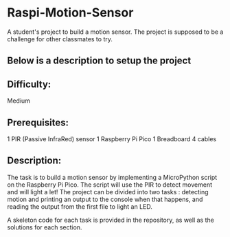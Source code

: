# Raspi-Motion-Sensor
A student's project to build a motion sensor. The project is supposed to be a challenge for other classmates to try.

## Below is a description to setup the project

## Difficulty: 
Medium

## Prerequisites:
1 PIR (Passive InfraRed) sensor
1 Raspberry Pi Pico
1 Breadboard
4 cables

## Description: 
The task is to build a motion sensor by implementing a MicroPython script on the Raspberry Pi Pico. The script will use the PIR to detect movement and will light a let!
The project can be divided into two tasks : detecting motion and printing an output to the console when that happens, and reading the output from the first file to light an LED.

A skeleton code for each task is provided in the repository, as well as the solutions for each section.
